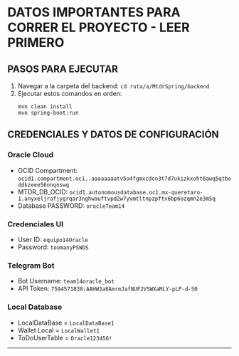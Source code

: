 # DATOS IMPORTANTES PARA CORRER EL PROYECTO - LEER PRIMERO

## PASOS PARA EJECUTAR
1. Navegar a la carpeta del backend: `cd ruta/a/MtdrSpring/backend`
2. Ejecutar estos comandos en orden:
   ```
   mvn clean install
   mvn spring-boot:run
   ```

## CREDENCIALES Y DATOS DE CONFIGURACIÓN

### Oracle Cloud
- OCID Compartment: `ocid1.compartment.oc1..aaaaaaaatv5o4fgmxcdcn3t7d7ukizkxoht6awq5qtboddkzeee56nnqnswq`
- MTDR_DB_OCID: `ocid1.autonomousdatabase.oc1.mx-queretaro-1.anyxeljrafjygrqar3nghwauftvpd2w7yvmtltnpzpftv6bp6ozqmn2e3m5q`
- Database PASSWORD: `oracleTeam14`

### Credenciales UI
- User ID: `equipo14Oracle`
- Password: `toomanyPSWDS`

### Telegram Bot
- Bot Username: `team14oracle_bot`
- API Token: `7594571838:AAHWJa8AmrmJafNUF2VSWXaMLY-pLP-d-S0`

### Local Database
- LocalDataBase = `LocalDataBase1`
- Wallet Local = `LocalWallet1`
- ToDoUserTable = `Oracle123456!`

---

